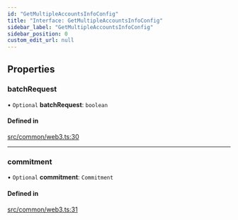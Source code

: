 ```yaml
---
id: "GetMultipleAccountsInfoConfig"
title: "Interface: GetMultipleAccountsInfoConfig"
sidebar_label: "GetMultipleAccountsInfoConfig"
sidebar_position: 0
custom_edit_url: null
---
```


## Properties

### batchRequest

• `Optional` **batchRequest**: `boolean`

#### Defined in

[src/common/web3.ts:30](https://github.com/alpha-defi/raydium-sdk/blob/5597113/src/common/web3.ts#L30)

___

### commitment

• `Optional` **commitment**: `Commitment`

#### Defined in

[src/common/web3.ts:31](https://github.com/alpha-defi/raydium-sdk/blob/5597113/src/common/web3.ts#L31)
